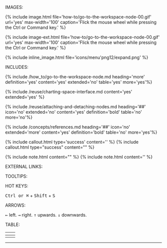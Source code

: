 IMAGES:

{% include image.html file='how-to/go-to-the-workspace-node-00.gif' url='yes' max-width='100' caption='Flick the mouse wheel while pressing the Ctrl or Command key.' %}

{% include image-ext.html file='how-to/go-to-the-workspace-node-00.gif' url='yes' max-width='100' caption='Flick the mouse wheel while pressing the Ctrl or Command key.' %}

{% include inline_image.html file='icons/menu'png12/expand.png' %}


INCLUDES:

{% include /how_to/go-to-the-workspace-node.md heading='more' definition='yes' content='yes' extended='no' table='yes' more='yes'%}

{% include /reuse/charting-space-interface.md content='yes' extended='yes' %}

{% include /reuse/attaching-and-detaching-nodes.md heading='##' icon='no' extended='no' content='yes' definition='bold' table='no' more='no'%}

{% include /concepts/references.md heading='##' icon='no' extended='more' content='yes' definition='bold' table='no' more='yes'%}

{% include callout.html type='success' content='' %}
{% include callout.html type="success" content="" %}

{% include note.html content="" %}
{% include note.html content='' %}


EXTERNAL LINKS:

<a href='' rel='nofollow' rel='noopener' target='_blank'></a>

TOOLTIPS:

<a data-toggle='tooltip' data-original-title='{{site.data.crypto_ecosystem.XXXXXXXXXXX}}'></a>

<a data-toggle='tooltip' data-original-title='{{site.data.charting_space.XXXXXXXXXXX}}'></a>

<a data-toggle='tooltip' data-original-title='{{site.data.data_mine.XXXXXXXXXXX}}'></a>

<a data-toggle='tooltip' data-original-title='{{site.data.trading_mine.XXXXXXXXXXX}}'></a>

<a data-toggle='tooltip' data-original-title='{{site.data.trading_system.XXXXXXXXXXX}}'></a>

<a data-toggle='tooltip' data-original-title='{{site.data.network.XXXXXXXXXXX}}'></a>

<a data-toggle='tooltip' data-original-title='{{site.data.super_scripts.XXXXXXXXXXX}}'></a>

<a data-toggle='tooltip' data-original-title='{{site.data.concepts.XXXXXXXXXXX}}'></a>

HOT KEYS:

<kbd>Ctrl or &#8984;</kbd> + <kbd>Shift</kbd> + <kbd>S</kbd>

ARROWS:

<kbd>&#8592;</kbd> left.
<kbd>&#8594;</kbd> right.
<kbd>&#8593;</kbd> upwards.
<kbd>&#8595;</kbd> downwards.

TABLE:

<table class='hierarchyTable'>
    <thead>
        <tr>
            <th></th>
            <th></th>
        </tr>
    </thead>
    <tbody>
        <tr>
            <td></td>
            <td></td>
        </tr>
    </tbody>
</table>


****************************************************************************************************************************************************************





